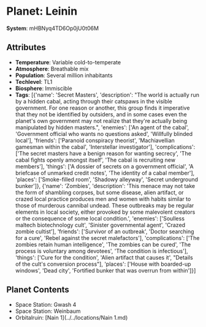 # Planet: Leinin

**System**: mHBNyq4TD6Op0jU0t06M

## Attributes
- **Temperature**: Variable cold-to-temperate
- **Atmosphere**: Breathable mix
- **Population**: Several million inhabitants
- **Techlevel**: TL1
- **Biosphere**: Immiscible
- **Tags**: [{'name': 'Secret Masters', 'description': "The world is actually run by a hidden cabal, acting through their catspaws in the visible government. For one reason or another, this group finds it imperative that they not be identified by outsiders, and in some cases even the planet's own government may not realize that they're actually being manipulated by hidden masters.", 'enemies': ['An agent of the cabal', 'Government official who wants no questions asked', 'Willfully blinded local'], 'friends': ['Paranoid conspiracy theorist', 'Machiavellian gamesman within the cabal', 'Interstellar investigator'], 'complications': ['The secret masters have a benign reason for wanting secrecy', 'The cabal fights openly amongst itself', 'The cabal is recruiting new members'], 'things': ['A dossier of secrets on a government official', 'A briefcase of unmarked credit notes', 'The identity of a cabal member'], 'places': ['Smoke-filled room', 'Shadowy alleyway', 'Secret underground bunker']}, {'name': 'Zombies', 'description': 'This menace may not take the form of shambling corpses, but some disease, alien artifact, or crazed local practice produces men and women with habits similar to those of murderous cannibal undead. These outbreaks may be regular elements in local society, either provoked by some malevolent creators or the consequence of some local condition.', 'enemies': ['Soulless maltech biotechnology cult', 'Sinister governmental agent', 'Crazed zombie cultist'], 'friends': ['Survivor of an outbreak', 'Doctor searching for a cure', 'Rebel against the secret malefactors'], 'complications': ['The zombies retain human intelligence', 'The zombies can be cured', 'The process is voluntary among devotees', 'The condition is infectious'], 'things': ['Cure for the condition', 'Alien artifact that causes it', "Details of the cult's conversion process"], 'places': ['House with boarded-up windows', 'Dead city', 'Fortified bunker that was overrun from within']}]

## Planet Contents
- Space Station: Gwash 4
- Space Station: Weinbaum
- Orbitalruin: [Nain 1](../../locations/Nain 1.md)

